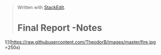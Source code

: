 


> Written with [StackEdit](https://stackedit.io/).
> # Final Report -Notes
![](https://raw.githubusercontent.com/TheodorB/images/master/fire.jpg  =250x)


<!--stackedit_data:
eyJoaXN0b3J5IjpbMTcwOTkwMTI0OCw5Nzg0MzMwNDJdfQ==
-->